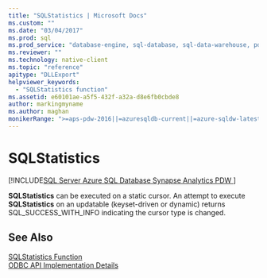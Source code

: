 ```yaml
---
title: "SQLStatistics | Microsoft Docs"
ms.custom: ""
ms.date: "03/04/2017"
ms.prod: sql
ms.prod_service: "database-engine, sql-database, sql-data-warehouse, pdw"
ms.reviewer: ""
ms.technology: native-client
ms.topic: "reference"
apitype: "DLLExport"
helpviewer_keywords: 
  - "SQLStatistics function"
ms.assetid: e60101ae-a5f5-432f-a32a-d8e6fb0cbde8
author: markingmyname
ms.author: maghan
monikerRange: ">=aps-pdw-2016||=azuresqldb-current||=azure-sqldw-latest||>=sql-server-2016||=sqlallproducts-allversions||>=sql-server-linux-2017||=azuresqldb-mi-current"
---
```

# SQLStatistics
[!INCLUDE[SQL Server Azure SQL Database Synapse Analytics PDW ](../../includes/applies-to-version/sql-asdb-asdbmi-asdw-pdw.md)]

  **SQLStatistics** can be executed on a static cursor. An attempt to execute **SQLStatistics** on an updatable (keyset-driven or dynamic) returns SQL_SUCCESS_WITH_INFO indicating the cursor type is changed.  
  
## See Also  
 [SQLStatistics Function](https://go.microsoft.com/fwlink/?LinkId=59372)   
 [ODBC API Implementation Details](../../relational-databases/native-client-odbc-api/odbc-api-implementation-details.md)  
  
  
